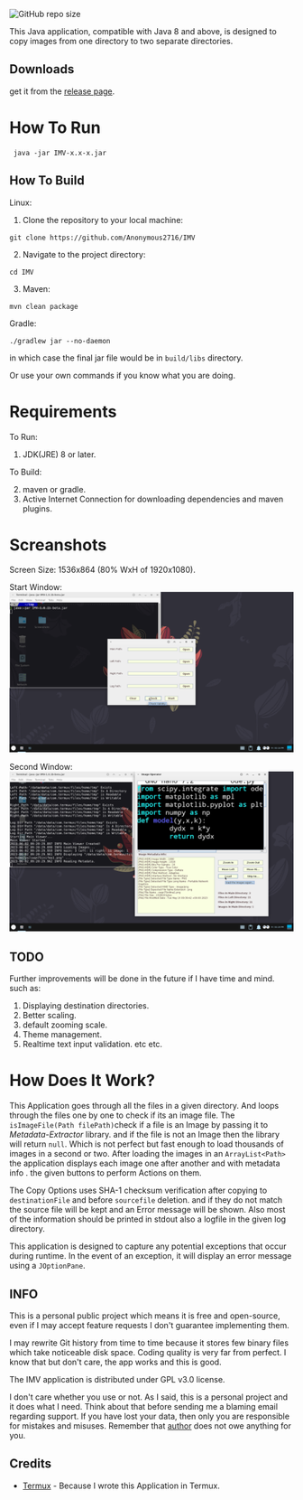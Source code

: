 ![GitHub repo size](https://img.shields.io/github/repo-size/Anonymous2716/IMV?color=0bda51)


This Java application, compatible with Java 8 and above, is designed to copy images from one directory to two separate directories.

## Downloads
get it from the [release page].

# How To Run
```
 java -jar IMV-x.x-x.jar 
```

## How To Build
Linux:

1. Clone the repository to your local machine:
```
git clone https://github.com/Anonymous2716/IMV
```
2. Navigate to the project directory:
```
cd IMV
```
3. Maven:
```
mvn clean package
```

Gradle:
```
./gradlew jar --no-daemon
```
in which case the final jar file would be in `build/libs` directory.

Or use your own commands if you know what you are doing.



# Requirements
To Run:

1. JDK(JRE) 8 or later.

To Build: 

2. maven or gradle.
3. Active Internet Connection for downloading dependencies and maven plugins.




# Screanshots
Screen Size: 1536x864 (80% WxH of 1920x1080).


Start Window:
![Start Window](https://github.com/Anonymous2716/IMV/raw/main/Screenshots/start.png)

Second Window:
![Second Window](https://github.com/Anonymous2716/IMV/raw/main/Screenshots/main-s.png)

## TODO
Further improvements will be done in the future if I have time and mind. such as:

1. Displaying destination directories.
2. Better scaling.
3. default zooming scale.
4. Theme management. 
5. Realtime text input validation. etc etc.




# How Does It Work? 
This Application goes through all the files in a given directory. And loops through the files one by one to check if its an image file. 
The `isImageFile(Path filePath)`check if a file is an Image by passing it to *Metadata-Extractor* library. and if the file is not an Image then the library will return `null`. Which is not perfect but fast enough to load thousands of images in a second or two.
After loading the images in an `ArrayList<Path>` the application displays each image one after another and with metadata info . the given buttons to perform Actions on them. 

The Copy Options uses SHA-1 checksum verification after copying to `destinationFile` and before `sourcefile` deletion. and if they do not match the source file will be kept and an Error message will be shown. Also most of the information should be printed in stdout also a logfile in the given log directory.

This application is designed to capture any potential exceptions that occur during runtime. In the event of an exception, it will display an error message using a `JOptionPane`.


## INFO
This is a personal public project which means it is free and open-source, even if I may accept feature requests I don't guarantee implementing them.

I may rewrite Git history from time to time because it stores few binary files which take noticeable disk space. Coding quality is very far from perfect. I know that but don't care, the app works and this is good.

The IMV application is distributed under GPL v3.0 license.

I don't care whether you use or not. As I said, this is a personal project and it does what I need. Think about that before sending me a blaming email regarding support. If you have lost your data, then only you are responsible for mistakes and misuses. Remember that [author] does not owe anything for you.

## Credits
 - [Termux] - Because I wrote this Application in Termux.


[Termux]: https://github.com/termux
[author]: https://github.com/Anonymous2716
[release page]: https://github.com/Anonymous2716/IMV/releases/latest

